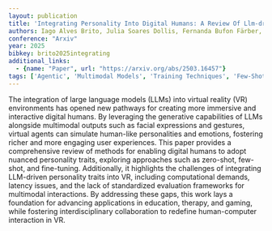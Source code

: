 ```yaml
---
layout: publication
title: 'Integrating Personality Into Digital Humans: A Review Of Llm-driven Approaches For Virtual Reality'
authors: Iago Alves Brito, Julia Soares Dollis, Fernanda Bufon Färber, Pedro Schindler Freire Brasil Ribeiro, Rafael Teixeira Sousa, Arlindo Rodrigues Galvão Filho
conference: "Arxiv"
year: 2025
bibkey: brito2025integrating
additional_links:
  - {name: "Paper", url: "https://arxiv.org/abs/2503.16457"}
tags: ['Agentic', 'Multimodal Models', 'Training Techniques', 'Few-Shot', 'Tools', 'Survey Paper', 'RAG', 'Pretraining Methods', 'Fine-Tuning', 'Applications']
---
```

The integration of large language models (LLMs) into virtual reality (VR)
environments has opened new pathways for creating more immersive and
interactive digital humans. By leveraging the generative capabilities of LLMs
alongside multimodal outputs such as facial expressions and gestures, virtual
agents can simulate human-like personalities and emotions, fostering richer and
more engaging user experiences. This paper provides a comprehensive review of
methods for enabling digital humans to adopt nuanced personality traits,
exploring approaches such as zero-shot, few-shot, and fine-tuning.
Additionally, it highlights the challenges of integrating LLM-driven
personality traits into VR, including computational demands, latency issues,
and the lack of standardized evaluation frameworks for multimodal interactions.
By addressing these gaps, this work lays a foundation for advancing
applications in education, therapy, and gaming, while fostering
interdisciplinary collaboration to redefine human-computer interaction in VR.
